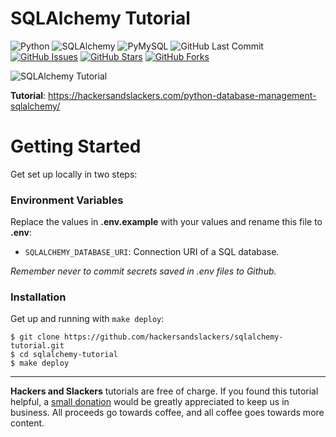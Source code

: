 # SQLAlchemy Tutorial

![Python](https://img.shields.io/badge/Python-v^3.8-blue.svg?logo=python&longCache=true&logoColor=white&colorB=5e81ac&style=flat-square&colorA=4c566a)
![SQLAlchemy](https://img.shields.io/badge/SQLAlchemy-v^1.3.0-blue.svg?longCache=true&logo=flask&style=flat-square&logoColor=white&colorB=5e81ac&colorA=4c566a)
![PyMySQL](https://img.shields.io/badge/PyMySQL-v^1.0.0-red.svg?longCache=true&style=flat-square&logo=scala&logoColor=white&colorA=4c566a&colorB=bf616a)
![GitHub Last Commit](https://img.shields.io/github/last-commit/google/skia.svg?style=flat-square&colorA=4c566a&colorB=a3be8c&logo=GitHub)
[![GitHub Issues](https://img.shields.io/github/issues/hackersandslackers/sqlalchemy-tutorial.svg?style=flat-square&colorA=4c566a&logo=GitHub&colorB=ebcb8b)](https://github.com/hackersandslackers/sqlalchemy-tutorial/issues)
[![GitHub Stars](https://img.shields.io/github/stars/hackersandslackers/sqlalchemy-tutorial.svg?style=flat-square&colorA=4c566a&logo=GitHub&colorB=ebcb8b)](https://github.com/hackersandslackers/sqlalchemy-tutorial/stargazers)
[![GitHub Forks](https://img.shields.io/github/forks/hackersandslackers/sqlalchemy-tutorial.svg?style=flat-square&colorA=4c566a&logo=GitHub&colorB=ebcb8b)](https://github.com/hackersandslackers/sqlalchemy-tutorial/network)

![SQLAlchemy Tutorial](https://github.com/hackersandslackers/sqlalchemy-tutorial/blob/master/.github/sqlalchemy@2x.jpg?raw=true)

**Tutorial**: https://hackersandslackers.com/python-database-management-sqlalchemy/

# Getting Started

Get set up locally in two steps:

### Environment Variables

Replace the values in **.env.example** with your values and rename this file to **.env**:


* `SQLALCHEMY_DATABASE_URI`: Connection URI of a SQL database.

*Remember never to commit secrets saved in .env files to Github.*

### Installation

Get up and running with `make deploy`:

```shell
$ git clone https://github.com/hackersandslackers/sqlalchemy-tutorial.git
$ cd sqlalchemy-tutorial
$ make deploy
``` 

-----

**Hackers and Slackers** tutorials are free of charge. If you found this tutorial helpful, a [small donation](https://www.buymeacoffee.com/hackersslackers) would be greatly appreciated to keep us in business. All proceeds go towards coffee, and all coffee goes towards more content.